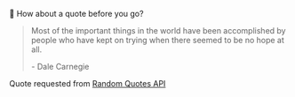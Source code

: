 📣 How about a quote before you go?

> Most of the important things in the world have been accomplished by people who have kept on trying when there seemed to be no hope at all.
>
> <p>- Dale Carnegie</p>

Quote requested from [Random Quotes API](https://github.com/lukePeavey/quotable)
